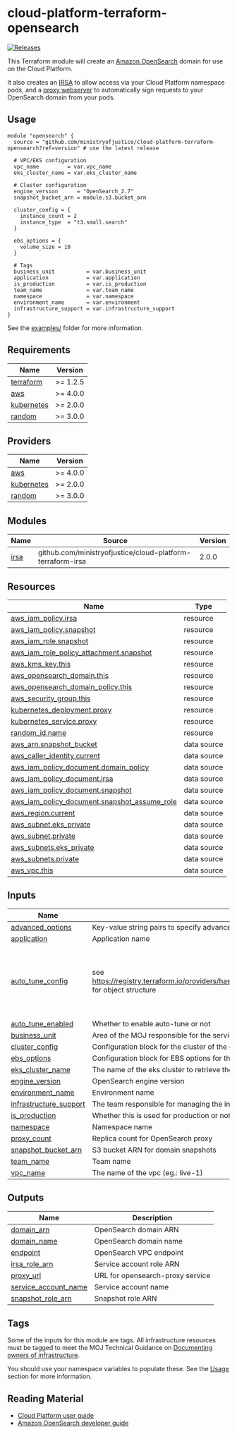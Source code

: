 # cloud-platform-terraform-opensearch

[![Releases](https://img.shields.io/github/v/release/ministryofjustice/cloud-platform-terraform-opensearch.svg)](https://github.com/ministryofjustice/cloud-platform-terraform-opensearch/releases)

This Terraform module will create an [Amazon OpenSearch](https://aws.amazon.com/opensearch-service/) domain for use on the Cloud Platform.

It also creates an [IRSA](https://docs.aws.amazon.com/eks/latest/userguide/iam-roles-for-service-accounts.html) to allow access via your Cloud Platform namespace pods, and a [proxy webserver](https://github.com/awslabs/aws-sigv4-proxy) to automatically sign requests to your OpenSearch domain from your pods.

## Usage

```hcl
module "opensearch" {
  source = "github.com/ministryofjustice/cloud-platform-terraform-opensearch?ref=version" # use the latest release

  # VPC/EKS configuration
  vpc_name         = var.vpc_name
  eks_cluster_name = var.eks_cluster_name

  # Cluster configuration
  engine_version      = "OpenSearch_2.7"
  snapshot_bucket_arn = module.s3.bucket_arn

  cluster_config = {
    instance_count = 2
    instance_type  = "t3.small.search"
  }

  ebs_options = {
    volume_size = 10
  }

  # Tags
  business_unit          = var.business_unit
  application            = var.application
  is_production          = var.is_production
  team_name              = var.team_name
  namespace              = var.namespace
  environment_name       = var.environment
  infrastructure_support = var.infrastructure_support
}
```

See the [examples/](examples/) folder for more information.

<!-- BEGIN_TF_DOCS -->
## Requirements

| Name | Version |
|------|---------|
| <a name="requirement_terraform"></a> [terraform](#requirement\_terraform) | >= 1.2.5 |
| <a name="requirement_aws"></a> [aws](#requirement\_aws) | >= 4.0.0 |
| <a name="requirement_kubernetes"></a> [kubernetes](#requirement\_kubernetes) | >= 2.0.0 |
| <a name="requirement_random"></a> [random](#requirement\_random) | >= 3.0.0 |

## Providers

| Name | Version |
|------|---------|
| <a name="provider_aws"></a> [aws](#provider\_aws) | >= 4.0.0 |
| <a name="provider_kubernetes"></a> [kubernetes](#provider\_kubernetes) | >= 2.0.0 |
| <a name="provider_random"></a> [random](#provider\_random) | >= 3.0.0 |

## Modules

| Name | Source | Version |
|------|--------|---------|
| <a name="module_irsa"></a> [irsa](#module\_irsa) | github.com/ministryofjustice/cloud-platform-terraform-irsa | 2.0.0 |

## Resources

| Name | Type |
|------|------|
| [aws_iam_policy.irsa](https://registry.terraform.io/providers/hashicorp/aws/latest/docs/resources/iam_policy) | resource |
| [aws_iam_policy.snapshot](https://registry.terraform.io/providers/hashicorp/aws/latest/docs/resources/iam_policy) | resource |
| [aws_iam_role.snapshot](https://registry.terraform.io/providers/hashicorp/aws/latest/docs/resources/iam_role) | resource |
| [aws_iam_role_policy_attachment.snapshot](https://registry.terraform.io/providers/hashicorp/aws/latest/docs/resources/iam_role_policy_attachment) | resource |
| [aws_kms_key.this](https://registry.terraform.io/providers/hashicorp/aws/latest/docs/resources/kms_key) | resource |
| [aws_opensearch_domain.this](https://registry.terraform.io/providers/hashicorp/aws/latest/docs/resources/opensearch_domain) | resource |
| [aws_opensearch_domain_policy.this](https://registry.terraform.io/providers/hashicorp/aws/latest/docs/resources/opensearch_domain_policy) | resource |
| [aws_security_group.this](https://registry.terraform.io/providers/hashicorp/aws/latest/docs/resources/security_group) | resource |
| [kubernetes_deployment.proxy](https://registry.terraform.io/providers/hashicorp/kubernetes/latest/docs/resources/deployment) | resource |
| [kubernetes_service.proxy](https://registry.terraform.io/providers/hashicorp/kubernetes/latest/docs/resources/service) | resource |
| [random_id.name](https://registry.terraform.io/providers/hashicorp/random/latest/docs/resources/id) | resource |
| [aws_arn.snapshot_bucket](https://registry.terraform.io/providers/hashicorp/aws/latest/docs/data-sources/arn) | data source |
| [aws_caller_identity.current](https://registry.terraform.io/providers/hashicorp/aws/latest/docs/data-sources/caller_identity) | data source |
| [aws_iam_policy_document.domain_policy](https://registry.terraform.io/providers/hashicorp/aws/latest/docs/data-sources/iam_policy_document) | data source |
| [aws_iam_policy_document.irsa](https://registry.terraform.io/providers/hashicorp/aws/latest/docs/data-sources/iam_policy_document) | data source |
| [aws_iam_policy_document.snapshot](https://registry.terraform.io/providers/hashicorp/aws/latest/docs/data-sources/iam_policy_document) | data source |
| [aws_iam_policy_document.snapshot_assume_role](https://registry.terraform.io/providers/hashicorp/aws/latest/docs/data-sources/iam_policy_document) | data source |
| [aws_region.current](https://registry.terraform.io/providers/hashicorp/aws/latest/docs/data-sources/region) | data source |
| [aws_subnet.eks_private](https://registry.terraform.io/providers/hashicorp/aws/latest/docs/data-sources/subnet) | data source |
| [aws_subnet.private](https://registry.terraform.io/providers/hashicorp/aws/latest/docs/data-sources/subnet) | data source |
| [aws_subnets.eks_private](https://registry.terraform.io/providers/hashicorp/aws/latest/docs/data-sources/subnets) | data source |
| [aws_subnets.private](https://registry.terraform.io/providers/hashicorp/aws/latest/docs/data-sources/subnets) | data source |
| [aws_vpc.this](https://registry.terraform.io/providers/hashicorp/aws/latest/docs/data-sources/vpc) | data source |

## Inputs

| Name | Description | Type | Default | Required |
|------|-------------|------|---------|:--------:|
| <a name="input_advanced_options"></a> [advanced\_options](#input\_advanced\_options) | Key-value string pairs to specify advanced configuration options | `map(string)` | `{}` | no |
| <a name="input_application"></a> [application](#input\_application) | Application name | `string` | n/a | yes |
| <a name="input_auto_tune_config"></a> [auto\_tune\_config](#input\_auto\_tune\_config) | see https://registry.terraform.io/providers/hashicorp/aws/latest/docs/resources/opensearch_domain#maintenance_schedule for object structure | <pre>object({<br/>    start_at                       = string<br/>    duration_value                 = number<br/>    duration_unit                  = string<br/>    cron_expression_for_recurrence = string<br/>    rollback_on_disable            = string<br/>  })</pre> | `null` | no |
| <a name="input_auto_tune_enabled"></a> [auto\_tune\_enabled](#input\_auto\_tune\_enabled) | Whether to enable auto-tune or not | `bool` | `true` | no |
| <a name="input_business_unit"></a> [business\_unit](#input\_business\_unit) | Area of the MOJ responsible for the service | `string` | n/a | yes |
| <a name="input_cluster_config"></a> [cluster\_config](#input\_cluster\_config) | Configuration block for the cluster of the domain | `map(any)` | n/a | yes |
| <a name="input_ebs_options"></a> [ebs\_options](#input\_ebs\_options) | Configuration block for EBS options for the domain | `map(any)` | n/a | yes |
| <a name="input_eks_cluster_name"></a> [eks\_cluster\_name](#input\_eks\_cluster\_name) | The name of the eks cluster to retrieve the OIDC information | `string` | n/a | yes |
| <a name="input_engine_version"></a> [engine\_version](#input\_engine\_version) | OpenSearch engine version | `string` | n/a | yes |
| <a name="input_environment_name"></a> [environment\_name](#input\_environment\_name) | Environment name | `string` | n/a | yes |
| <a name="input_infrastructure_support"></a> [infrastructure\_support](#input\_infrastructure\_support) | The team responsible for managing the infrastructure. Should be of the form <team-name> (<team-email>) | `string` | n/a | yes |
| <a name="input_is_production"></a> [is\_production](#input\_is\_production) | Whether this is used for production or not | `string` | n/a | yes |
| <a name="input_namespace"></a> [namespace](#input\_namespace) | Namespace name | `string` | n/a | yes |
| <a name="input_proxy_count"></a> [proxy\_count](#input\_proxy\_count) | Replica count for OpenSearch proxy | `number` | `1` | no |
| <a name="input_snapshot_bucket_arn"></a> [snapshot\_bucket\_arn](#input\_snapshot\_bucket\_arn) | S3 bucket ARN for domain snapshots | `string` | n/a | yes |
| <a name="input_team_name"></a> [team\_name](#input\_team\_name) | Team name | `string` | n/a | yes |
| <a name="input_vpc_name"></a> [vpc\_name](#input\_vpc\_name) | The name of the vpc (eg.: live-1) | `string` | n/a | yes |

## Outputs

| Name | Description |
|------|-------------|
| <a name="output_domain_arn"></a> [domain\_arn](#output\_domain\_arn) | OpenSearch domain ARN |
| <a name="output_domain_name"></a> [domain\_name](#output\_domain\_name) | OpenSearch domain name |
| <a name="output_endpoint"></a> [endpoint](#output\_endpoint) | OpenSearch VPC endpoint |
| <a name="output_irsa_role_arn"></a> [irsa\_role\_arn](#output\_irsa\_role\_arn) | Service account role ARN |
| <a name="output_proxy_url"></a> [proxy\_url](#output\_proxy\_url) | URL for opensearch-proxy service |
| <a name="output_service_account_name"></a> [service\_account\_name](#output\_service\_account\_name) | Service account name |
| <a name="output_snapshot_role_arn"></a> [snapshot\_role\_arn](#output\_snapshot\_role\_arn) | Snapshot role ARN |
<!-- END_TF_DOCS -->

## Tags

Some of the inputs for this module are tags. All infrastructure resources must be tagged to meet the MOJ Technical Guidance on [Documenting owners of infrastructure](https://technical-guidance.service.justice.gov.uk/documentation/standards/documenting-infrastructure-owners.html).

You should use your namespace variables to populate these. See the [Usage](#usage) section for more information.

## Reading Material

- [Cloud Platform user guide](https://user-guide.cloud-platform.service.justice.gov.uk/#cloud-platform-user-guide)
- [Amazon OpenSearch developer guide](https://docs.aws.amazon.com/opensearch-service/latest/developerguide/what-is.html)
